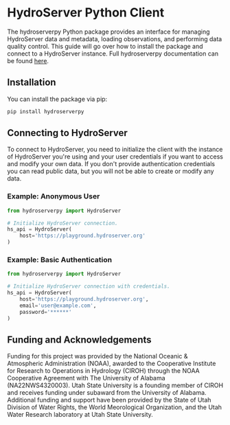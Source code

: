 # HydroServer Python Client

The hydroserverpy Python package provides an interface for managing HydroServer data and metadata, loading observations, and performing data quality control. This guide will go over how to install the package and connect to a HydroServer instance. Full hydroserverpy documentation can be found [here](https://hydroserver2.github.io/hydroserverpy).

## Installation

You can install the package via pip:

```bash
pip install hydroserverpy
```

## Connecting to HydroServer

To connect to HydroServer, you need to initialize the client with the instance of HydroServer you're using and your user credentials if you want to access and modify your own data. If you don't provide authentication credentials you can read public data, but you will not be able to create or modify any data.

### Example: Anonymous User

```python
from hydroserverpy import HydroServer

# Initialize HydroServer connection.
hs_api = HydroServer(
    host='https://playground.hydroserver.org'
)
```

### Example: Basic Authentication

```python
from hydroserverpy import HydroServer

# Initialize HydroServer connection with credentials.
hs_api = HydroServer(
    host='https://playground.hydroserver.org',
    email='user@example.com',
    password='******'
)
```

## Funding and Acknowledgements

Funding for this project was provided by the National Oceanic & Atmospheric Administration (NOAA), awarded to the Cooperative Institute for Research to Operations in Hydrology (CIROH) through the NOAA Cooperative Agreement with The University of Alabama (NA22NWS4320003). Utah State University is a founding member of CIROH and receives funding under subaward from the University of Alabama. Additional funding and support have been provided by the State of Utah Division of Water Rights, the World Meorological Organization, and the Utah Water Research laboratory at Utah State University.

